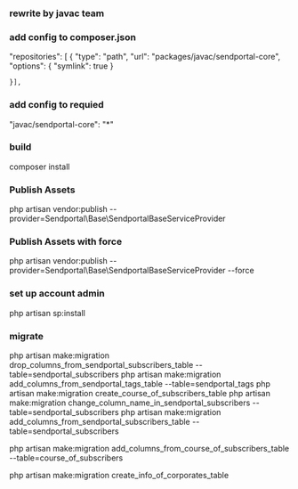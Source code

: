 ### rewrite by javac team
### add config to composer.json
"repositories": [
    {
            "type": "path",
            "url": "packages/javac/sendportal-core",
            "options": {
                "symlink": true
            }
    
    }],

### add config to requied 
"javac/sendportal-core": "*"

### build
composer install

### Publish Assets
php artisan vendor:publish --provider=Sendportal\\Base\\SendportalBaseServiceProvider

### Publish Assets with force
php artisan vendor:publish --provider=Sendportal\\Base\\SendportalBaseServiceProvider --force

### set up account admin
php artisan sp:install


### migrate

php artisan make:migration drop_columns_from_sendportal_subscribers_table --table=sendportal_subscribers
php artisan make:migration add_columns_from_sendportal_tags_table --table=sendportal_tags
php artisan make:migration create_course_of_subscribers_table
php artisan make:migration change_column_name_in_sendportal_subscribers --table=sendportal_subscribers
php artisan make:migration add_columns_from_sendportal_subscribers_table --table=sendportal_subscribers


php artisan make:migration add_columns_from_course_of_subscribers_table --table=course_of_subscribers

php artisan make:migration create_info_of_corporates_table